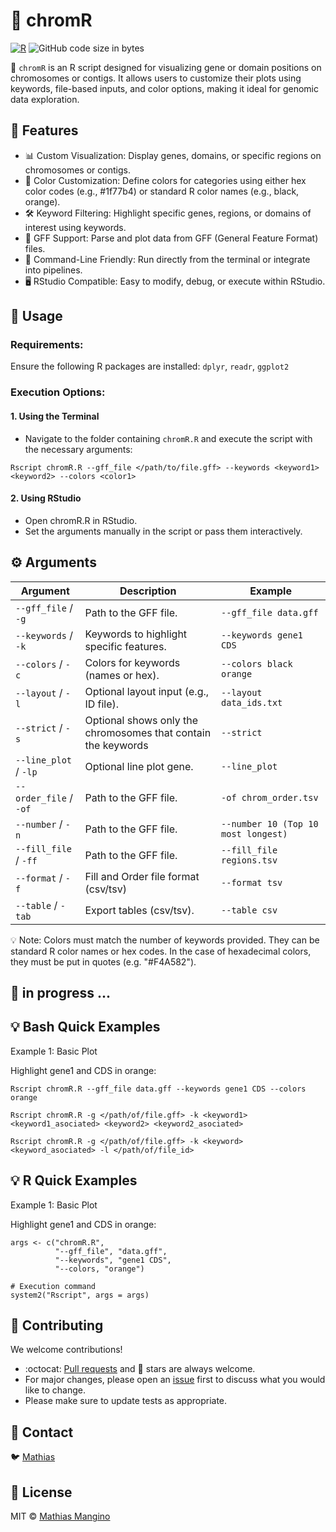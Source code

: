# :honeybee: chromR

[![R](https://img.shields.io/badge/R-276DC3?style=for-the-badge&logo=R&logoColor=white&labelColor=101010)](https://www.r-project.org/about.html)
![GitHub code size in bytes](https://img.shields.io/github/languages/code-size/mathiashole/chromR?style=for-the-badge&labelColor=101010&color=white)

 :honeybee: `chromR` is an R script designed for visualizing gene or domain positions on chromosomes or contigs. It allows users to customize their plots using keywords, file-based inputs, and color options, making it ideal for genomic data exploration.

## :book: Features

-  📊 Custom Visualization: Display genes, domains, or specific regions on chromosomes or contigs.
-  🎨 Color Customization: Define colors for categories using either hex color codes (e.g., #1f77b4) or standard R color names (e.g., black, orange).
-  🛠️ Keyword Filtering: Highlight specific genes, regions, or domains of interest using keywords.
-  📄 GFF Support: Parse and plot data from GFF (General Feature Format) files.
-  🚀 Command-Line Friendly: Run directly from the terminal or integrate into pipelines.
-  🖥️ RStudio Compatible: Easy to modify, debug, or execute within RStudio.

## :wrench: Usage

### Requirements:

Ensure the following R packages are installed: `dplyr`, `readr`, `ggplot2`

### Execution Options:

#### 1. Using the Terminal
-  Navigate to the folder containing `chromR.R` and execute the script with the necessary arguments:

```{bash, eval = FALSE}
Rscript chromR.R --gff_file </path/to/file.gff> --keywords <keyword1> <keyword2> --colors <color1>
```

#### 2. Using RStudio

-  Open chromR.R in RStudio.
-  Set the arguments manually in the script or pass them interactively.

## :gear: Arguments

| Argument            | Description                               | Example                     |
|---------------------|-------------------------------------------|-----------------------------|
| `--gff_file` / `-g` | Path to the GFF file.                    | `--gff_file data.gff`       |
| `--keywords` / `-k` | Keywords to highlight specific features. | `--keywords gene1 CDS`      |
| `--colors` / `-c`   | Colors for keywords (names or hex).      | `--colors black orange`     |
| `--layout` / `-l`   | Optional layout input (e.g., ID file).   | `--layout data_ids.txt`     |
| `--strict` / `-s`   | Optional shows only the chromosomes that contain the keywords | `--strict`               |
| `--line_plot` / `-lp`| Optional line plot gene.                | `--line_plot`               |
| `--order_file` / `-of` | Path to the GFF file.                    | `-of chrom_order.tsv`       |
| `--number` / `-n` | Path to the GFF file.                    | `--number 10 (Top 10 most longest)`       |
| `--fill_file` / `-ff` | Path to the GFF file.                    | `--fill_file regions.tsv`       |
| `--format` / `-f` | Fill and Order file format (csv/tsv)                    | `--format tsv`       |
| `--table` / `-tab` | Export tables (csv/tsv).                    | `--table csv`       |

:bulb: Note: Colors must match the number of keywords provided. They can be standard R color names or hex codes. In the case of hexadecimal colors, they must be put in quotes (e.g. "#F4A582").


## :hammer: in progress ...

## :bulb: Bash Quick Examples

Example 1: Basic Plot

Highlight gene1 and CDS in orange:

```{bash, eval = FALSE}
Rscript chromR.R --gff_file data.gff --keywords gene1 CDS --colors orange
```

```{bash, eval = FALSE}
Rscript chromR.R -g </path/of/file.gff> -k <keyword1> <keyword1_asociated> <keyword2> <keyword2_asociated>
```

```{bash, eval = FALSE}
Rscript chromR.R -g </path/of/file.gff> -k <keyword> <keyword_asociated> -l </path/of/file_id>
```

## :bulb: R Quick Examples

Example 1: Basic Plot

Highlight gene1 and CDS in orange:

```{r, eval = FALSE}
args <- c("chromR.R", 
          "--gff_file", "data.gff",
          "--keywords", "gene1 CDS", 
          "--colors, "orange")

# Execution command
system2("Rscript", args = args)
```

## :sparkling_heart: Contributing

We welcome contributions!

- :octocat: [Pull requests](https://github.com/mathiashole/chromR/pulls) and :star2: stars are always welcome.
- For major changes, please open an [issue](https://github.com/mathiashole/chromR/issues) first to discuss what you would like to change.
- Please make sure to update tests as appropriate.

## :mega: Contact

:bird: [Mathias](https://twitter.com/joaquinmangino)

## :scroll: License
MIT &copy; [Mathias Mangino](https://github.com/mathiashole)